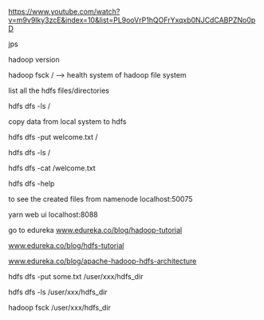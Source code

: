 https://www.youtube.com/watch?v=m9v9lky3zcE&index=10&list=PL9ooVrP1hQOFrYxqxb0NJCdCABPZNo0pD

jps

hadoop version

hadoop fsck /      --> health system of hadoop file system

list all the hdfs files/directories

hdfs dfs -ls /

copy data from local system to hdfs

hdfs dfs -put welcome.txt /

hdfs dfs -ls /

hdfs dfs -cat /welcome.txt

hdfs dfs -help

to see the created files  from namenode
localhost:50075

yarn web ui   localhost:8088

go to edureka   www.edureka.co/blog/hadoop-tutorial


www.edureka.co/blog/hdfs-tutorial


www.edureka.co/blog/apache-hadoop-hdfs-architecture


hdfs dfs -put some.txt /user/xxx/hdfs_dir

hdfs dfs -ls /user/xxx/hdfs_dir

hadoop fsck /user/xxx/hdfs_dir
